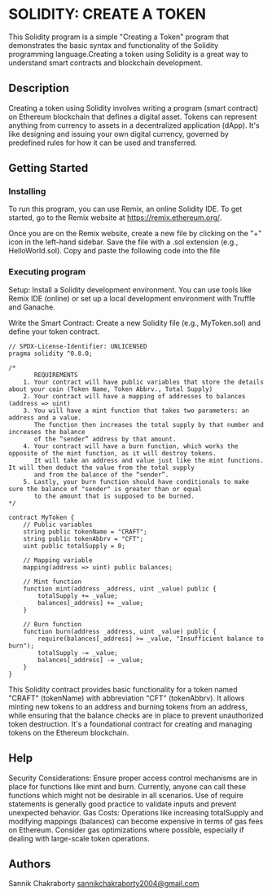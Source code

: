 # SOLIDITY: CREATE A TOKEN

This Solidity program is a simple "Creating a Token" program that demonstrates the basic syntax and functionality of the Solidity programming language.Creating a token using Solidity is a great way to understand smart contracts and blockchain development.

## Description

Creating a token using Solidity involves writing a program (smart contract) on Ethereum blockchain that defines a digital asset. Tokens can represent anything from currency to assets in a decentralized application (dApp). It's like designing and issuing your own digital currency, governed by predefined rules for how it can be used and transferred.

## Getting Started

### Installing

To run this program, you can use Remix, an online Solidity IDE. To get started, go to the Remix website at https://remix.ethereum.org/.

Once you are on the Remix website, create a new file by clicking on the "+" icon in the left-hand sidebar. Save the file with a .sol extension (e.g., HelloWorld.sol). Copy and paste the following code into the file

### Executing program
Setup: Install a Solidity development environment. You can use tools like Remix IDE (online) or set up a local development environment with Truffle and Ganache.

Write the Smart Contract: Create a new Solidity file (e.g., MyToken.sol) and define your token contract. 

```
// SPDX-License-Identifier: UNLICENSED
pragma solidity ^0.8.0;

/*
       REQUIREMENTS
    1. Your contract will have public variables that store the details about your coin (Token Name, Token Abbrv., Total Supply)
    2. Your contract will have a mapping of addresses to balances (address => uint)
    3. You will have a mint function that takes two parameters: an address and a value. 
       The function then increases the total supply by that number and increases the balance 
       of the “sender” address by that amount.
    4. Your contract will have a burn function, which works the opposite of the mint function, as it will destroy tokens. 
       It will take an address and value just like the mint functions. It will then deduct the value from the total supply 
       and from the balance of the “sender”.
    5. Lastly, your burn function should have conditionals to make sure the balance of "sender" is greater than or equal 
       to the amount that is supposed to be burned.
*/

contract MyToken {
    // Public variables
    string public tokenName = "CRAFT";
    string public tokenAbbrv = "CFT";
    uint public totalSupply = 0;

    // Mapping variable 
    mapping(address => uint) public balances;

    // Mint function
    function mint(address _address, uint _value) public {
        totalSupply += _value;
        balances[_address] += _value;
    }

    // Burn function
    function burn(address _address, uint _value) public {
        require(balances[_address] >= _value, "Insufficient balance to burn");
        totalSupply -= _value;
        balances[_address] -= _value;
    }
}

```
This Solidity contract provides basic functionality for a token named "CRAFT" (tokenName) with abbreviation "CFT" (tokenAbbrv). It allows minting new tokens to an address and burning tokens from an address, while ensuring that the balance checks are in place to prevent unauthorized token destruction. It's a foundational contract for creating and managing tokens on the Ethereum blockchain.

## Help

Security Considerations: Ensure proper access control mechanisms are in place for functions like mint and burn. Currently, anyone can call these functions which might not be desirable in all scenarios.
Use of require statements is generally good practice to validate inputs and prevent unexpected behavior.
Gas Costs: Operations like increasing totalSupply and modifying mappings (balances) can become expensive in terms of gas fees on Ethereum. Consider gas optimizations where possible, especially if dealing with large-scale token operations.

## Authors
Sannik Chakraborty
sannikchakraborty2004@gmail.com




